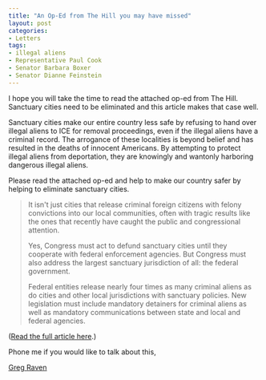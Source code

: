 ```yaml
---
title: "An Op-Ed from The Hill you may have missed"
layout: post
categories:
- Letters
tags:
- illegal aliens
- Representative Paul Cook
- Senator Barbara Boxer
- Senator Dianne Feinstein
---
```


I hope you will take the time to read the attached op-ed from The Hill. Sanctuary cities need to be eliminated and this article makes that case well.

Sanctuary cities make our entire country less safe by refusing to hand over illegal aliens to ICE for removal proceedings, even if the illegal aliens have a criminal record. The arrogance of these localities is beyond belief and has resulted in the deaths of innocent Americans. By attempting to protect illegal aliens from deportation, they are knowingly and wantonly harboring dangerous illegal aliens.

Please read the attached op-ed and help to make our country safer by helping to eliminate sanctuary cities.

> It isn't just cities that release criminal foreign citizens with felony convictions into our local communities, often with tragic results like the ones that recently have caught the public and congressional attention.
> 
> Yes, Congress must act to defund sanctuary cities until they cooperate with federal enforcement agencies. But Congress must also address the largest sanctuary jurisdiction of all: the federal government.
> 
> Federal entities release nearly four times as many criminal aliens as do cities and other local jurisdictions with sanctuary policies. New legislation must include mandatory detainers for criminal aliens as well as mandatory communications between state and local and federal agencies.

([Read the full article here](https://thehill.com/opinion/op-ed/248643-sanctuary-cities-legislation-must-tackle-sanctuary-nation-policies).)

Phone me if you would like to talk about this,

[Greg Raven](https://www.gregraven.org/)